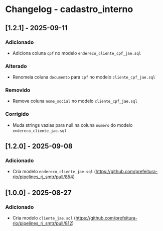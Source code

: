 # Changelog - cadastro_interno

## [1.2.1] - 2025-09-11

### Adicionado

- Adiciona coluna `cpf` no modelo `endereco_cliente_cpf_jae.sql`

### Alterado

- Renomeia coluna `documento` para `cpf` no modelo `cliente_cpf_jae.sql`

### Removido

- Remove coluna `nome_social` no modelo `cliente_cpf_jae.sql`

### Corrigido

- Muda strings vazias para null na coluna `numero` do modelo `endereco_cliente_jae.sql`

## [1.2.0] - 2025-09-08

### Adicionado

- Cria modelo `endereco_cliente_jae.sql` (https://github.com/prefeitura-rio/pipelines_rj_smtr/pull/854)

## [1.0.0] - 2025-08-27

### Adicionado

- Cria modelo `cliente_jae.sql` (https://github.com/prefeitura-rio/pipelines_rj_smtr/pull/812)